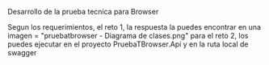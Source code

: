 Desarrollo de la prueba tecnica para Browser

Segun los requerimientos, 
el reto 1, la respuesta la puedes encontrar en una imagen = "pruebatbrowser - Diagrama de clases.png"
para el reto 2, los puedes ejecutar en el proyecto PruebaTBrowser.Api y en la ruta local de swagger

